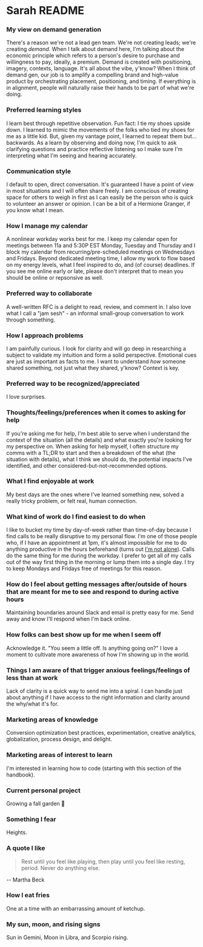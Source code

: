 # Sarah README

### My view on demand generation

There's a reason we're not a lead gen team. We're not creating leads; we're creating _demand_.
When I talk about demand here, I'm talking about the economic principle which refers to a person's desire to purchase and willingness to pay, ideally, a premium. Demand is created with positioning, imagery, contexts, language. It's all about the vibe, y'know?
When I think of demand gen, our job is to amplify a compelling brand and high-value product by orchestrating placement, positioning, and timing. If everything is in alignment, people will naturally raise their hands to be part of what we're doing.

### Preferred learning styles

I learn best through repetitive observation. Fun fact: I tie my shoes upside down. I learned to mimic the movements of the folks who tied my shoes for me as a little kid. But, given my vantage point, I learned to repeat them but... backwards. As a learn by observing and doing now, I'm quick to ask clarifying questions and practice reflective listening so I make sure I'm interpreting what I'm seeing and hearing accurately.

### Communication style

I default to open, direct conversation. It's guaranteed I have a point of view in most situations and I will often share freely. I am conscious of creating space for others to weigh in first as I can easily be the person who is quick to volunteer an answer or opinion. I can be a bit of a Hermione Granger, if you know what I mean.

### How I manage my calendar

A nonlinear workday works best for me. I keep my calendar open for meetings between 11a and 5:30P EST Monday, Tuesday and Thursday and I block my calendar from recurring/pre-scheduled meetings on Wednesdays and Fridays. Beyond dedicated meeting time, I allow my work to flow based on my energy levels, what I feel inspired to do, and (of course) deadlines. If you see me online early or late, please don't interpret that to mean you should be online or repsonsive as well.

### Preferred way to collaborate

A well-written RFC is a delight to read, review, and comment in.
I also love what I call a "jam sesh" - an informal small-group conversation to work through something.

### How I approach problems

I am painfully curious. I look for clarity and will go deep in researching a subject to validate my intuition and form a solid perspective. Emotional cues are just as important as facts to me. I want to understand _how_ someone shared something, not just what they shared, y'know? Context is key.

### Preferred way to be recognized/appreciated

I love surprises.

### Thoughts/feelings/preferences when it comes to asking for help

If you're asking me for help, I'm best able to serve when I understand the context of the situation (all the details) and what exactly you're looking for my perspective on. When asking for help myself, I often structure my comms with a TL;DR to start and then a breakdown of the what (the situation with details), what I think we should do, the potential impacts I've identified, and other considered-but-not-recommended options.

### What I find enjoyable at work

My best days are the ones where I've learned something new, solved a really tricky problem, or felt real, human connection.

### What kind of work do I find easiest to do when

I like to bucket my time by day-of-week rather than time-of-day because I find calls to be really disruptive to my personal flow. I'm one of those people who, if I have an appointment at 1pm, it's almost impossible for me to do anything productive in the hours beforehand (turns out [I'm not alone](https://www.reddit.com/r/ADHD/comments/k5g4go/if_i_have_an_appointment_scheduled_i_literally/)). Calls do the same thing for me during the workday. I prefer to get all of my calls out of the way first thing in the morning or lump them into a single day. I try to keep Mondays and Fridays free of meetings for this reason.

### How do I feel about getting messages after/outside of hours that are meant for me to see and respond to during active hours

Maintaining boundaries around Slack and email is pretty easy for me. Send away and know I'll respond when I'm back online.

### How folks can best show up for me when I seem off

Acknowledge it. "You seem a little off. Is anything going on?" I love a moment to cultivate more awareness of how I'm showing up in the world.

### Things I am aware of that trigger anxious feelings/feelings of less than at work

Lack of clarity is a quick way to send me into a spiral. I can handle just about anything if I have access to the right information and clarity around the why/what it's for.

### Marketing areas of knowledge

Conversion optimization best practices, experimentation, creative analytics, globalization, process design, and delight.

### Marketing areas of interest to learn

I'm interested in learning how to code (starting with this section of the handbook).

### Current personal project

Growing a fall garden 🌱

### Something I fear

Heights.

### A quote I like

> Rest until you feel like playing, then play until you feel like resting, period. Never do anything else.

-- Martha Beck

### How I eat fries

One at a time with an embarrassing amount of ketchup.

### My sun, moon, and rising signs

Sun in Gemini, Moon in Libra, and Scorpio rising.

